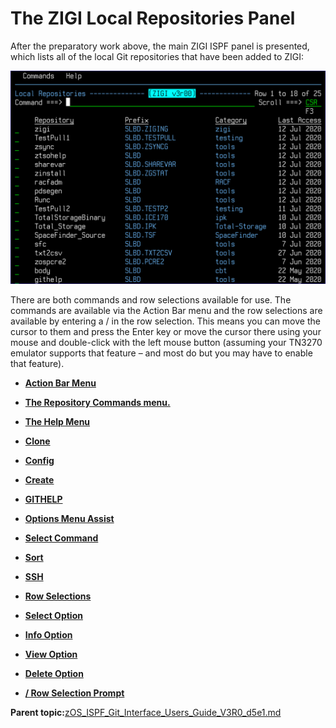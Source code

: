 # The ZIGI Local Repositories Panel

After the preparatory work above, the main ZIGI ISPF panel is presented, which lists all of the local Git repositories that have been added to ZIGI:

![](media/img(9).png)

There are both commands and row selections available for use. The commands are available via the Action Bar menu and the row selections are available by entering a / in the row selection. This means you can move the cursor to them and press the Enter key or move the cursor there using your mouse and double-click with the left mouse button \(assuming your TN3270 emulator supports that feature – and most do but you may have to enable that feature\).

-   **[Action Bar Menu](zOS_ISPF_Git_Interface_Users_Guide_V3R0_action_bar_menu.md)**  

-   **[The Repository Commands menu.](zOS_ISPF_Git_Interface_Users_Guide_V3R0_the_repository_commands_menu..md)**  

-   **[The Help Menu](zOS_ISPF_Git_Interface_Users_Guide_V3R0_the_help_menu.md)**  

-   **[Clone](zOS_ISPF_Git_Interface_Users_Guide_V3R0_clone.md)**  

-   **[Config](zOS_ISPF_Git_Interface_Users_Guide_V3R0_config.md)**  

-   **[Create](zOS_ISPF_Git_Interface_Users_Guide_V3R0_create.md)**  

-   **[GITHELP](zOS_ISPF_Git_Interface_Users_Guide_V3R0_githelp.md)**  

-   **[Options Menu Assist](zOS_ISPF_Git_Interface_Users_Guide_V3R0_options_menu_assist.md)**  

-   **[Select Command](zOS_ISPF_Git_Interface_Users_Guide_V3R0_select_command.md)**  

-   **[Sort](zOS_ISPF_Git_Interface_Users_Guide_V3R0_sort.md)**  

-   **[SSH](zOS_ISPF_Git_Interface_Users_Guide_V3R0_ssh.md)**  

-   **[Row Selections](zOS_ISPF_Git_Interface_Users_Guide_V3R0_row_selections.md)**  

-   **[Select Option](zOS_ISPF_Git_Interface_Users_Guide_V3R0_select_option.md)**  

-   **[Info Option](zOS_ISPF_Git_Interface_Users_Guide_V3R0_info_option.md)**  

-   **[View Option](zOS_ISPF_Git_Interface_Users_Guide_V3R0_view_option.md)**  

-   **[Delete Option](zOS_ISPF_Git_Interface_Users_Guide_V3R0_delete_option.md)**  

-   **[/ Row Selection Prompt](zOS_ISPF_Git_Interface_Users_Guide_V3R0__row_selection_prompt.md)**  


**Parent topic:**[zOS\_ISPF\_Git\_Interface\_Users\_Guide\_V3R0\_d5e1.md](zOS_ISPF_Git_Interface_Users_Guide_V3R0_d5e1.md)

